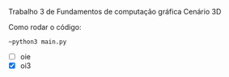 Trabalho 3 de Fundamentos de computação gráfica
Cenário 3D


Como rodar o código:

```
~python3 main.py
```

- [ ] oie
- [x] oi3